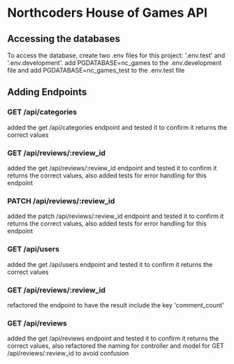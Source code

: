 # Northcoders House of Games API

## Accessing the databases

To access the database, create two .env files for this project: '.env.test' and '.env.development'.
add PGDATABASE=nc_games to the .env.development file and
add PGDATABASE=nc_games_test to the .env.test file

## Adding Endpoints

### GET /api/categories

added the get /api/categories endpoint and tested it to confirm it returns the correct values

### GET /api/reviews/:review_id

added the get /api/reviews/:review_id endpoint and tested it to confirm it returns the correct values, also added tests for error handling for this endpoint

### PATCH /api/reviews/:review_id

added the patch /api/reviews/:review_id endpoint and tested it to confirm it returns the correct values, also added tests for error handling for this endpoint

### GET /api/users

added the get /api/users endpoint and tested it to confirm it returns the correct values

### GET /api/reviews/:review_id

refactored the endpoint to have the result include the key 'comment_count'

### GET /api/reviews

added the get /api/reviews endpoint and tested it to confirm it returns the correct values, also refactored the naming for controller and model for GET /api/reviews/:review_id to avoid confusion
